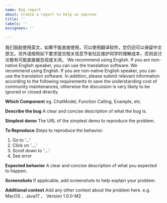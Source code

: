 ```yaml
---
name: Bug report
about: Create a report to help us improve
title: ''
labels: ''
assignees: ''

---
```


我们鼓励使用英文，如果不能直接使用，可以使用翻译软件，您仍旧可以保留中文原文。另外请按照如下要求提交相关信息节省社区维护同学的理解成本，否则该讨论极有可能直接被忽视或关闭。
We recommend using English. If you are non-native English speaker, you can use the translation software. We recommend using English. If you are non-native English speaker, you can use the translation software. In addition, please submit relevant information according to the following requirements to save the understanding cost of community maintenances, otherwise the discussion is very likely to be ignored or closed directly.


**Which Component**
eg. ChatModel, Function Calling, Example, etc.

**Describe the bug**
A clear and concise description of what the bug is.

**Simplest demo**
The URL of the simplest demo to reproduce the problem.

**To Reproduce**
Steps to reproduce the behavior:
1. Go to '...'
2. Click on '....'
3. Scroll down to '....'
4. See error

**Expected behavior**
A clear and concise description of what you expected to happen.

**Screenshots**
If applicable, add screenshots to help explain your problem.

**Additional context**
Add any other context about the problem here.
e.g.  MacOS  、Java17 、 Version 1.0.0-M2
